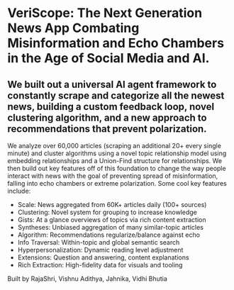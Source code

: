 # VeriScope: The Next Generation News App Combating Misinformation and Echo Chambers in the Age of Social Media and AI.

## We built out a universal AI agent framework to constantly scrape and categorize all the newest news, building a custom feedback loop, novel clustering algorithm, and a new approach to recommendations that prevent polarization. 

We analyze over 60,000 articles (scraping an additional 20+ every single minute) and cluster algorithms using a novel topic relationship model using embedding relationships and a Union-Find structure for relationships. We then build out key features off of this foundation to change the way people interact with news with the goal of preventing spread of misinformation, falling into echo chambers or extreme polarization. Some cool key features include:

* Scale: News aggregated from 60K+ articles daily (100+ sources)
* Clustering: Novel system for grouping to increase knowledge
* Gists: At a glance overviews of topics via rich content extraction
* Syntheses: Unbiased aggregation of many similar-topic articles
* Algorithm: Recommendations regularize/balance against echo
* Info Traversal: Within-topic and global semantic search
* Hyperpersonalization: Dynamic reading level adjustment
* Extensions: Question and answering, content explanations
* Rich Extraction: High-fidelity data for visuals and tooling


Built by RajaShri, Vishnu Adithya, Jahnika, Vidhi Bhutia
